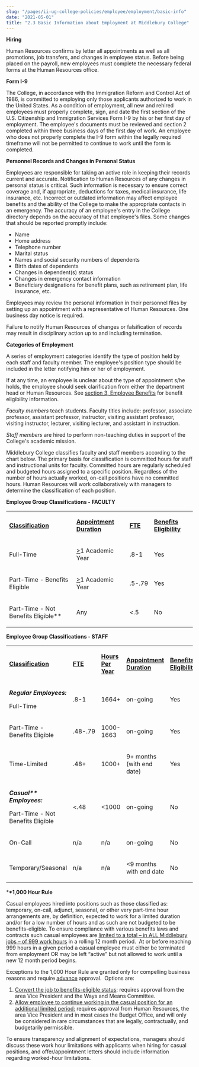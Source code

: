 ```yaml
---
slug: "/pages/ii-ug-college-policies/employee/employment/basic-info"
date: "2021-05-01"
title: "2.3 Basic Information about Employment at Middlebury College"
---
```


**Hiring**

Human Resources confirms by letter all appointments as well as all promotions, job transfers, and changes in employee status. Before being placed on the payroll, new employees must complete the necessary federal forms at the Human Resources office.

**Form I-9**

The College, in accordance with the Immigration Reform and Control Act of 1986, is committed to employing only those applicants authorized to work in the United States. As a condition of employment, all new and rehired employees must properly complete, sign, and date the first section of the U.S. Citizenship and Immigration Services Form I-9 by his or her first day of employment. The employee's documents must be reviewed and section 2 completed within three business days of the first day of work. An employee who does not properly complete the I-9 form within the legally required timeframe will not be permitted to continue to work until the form is completed.

**Personnel Records and Changes in Personal Status**

Employees are responsible for taking an active role in keeping their records current and accurate. Notification to Human Resources of any changes in personal status is critical. Such information is necessary to ensure correct coverage and, if appropriate, deductions for taxes, medical insurance, life insurance, etc. Incorrect or outdated information may affect employee benefits and the ability of the College to make the appropriate contacts in an emergency. The accuracy of an employee's entry in the College directory depends on the accuracy of that employee's files. Some changes that should be reported promptly include:

- Name
- Home address
- Telephone number
- Marital status
- Names and social security numbers of dependents
- Birth dates of dependents
- Changes in dependent(s) status
- Changes in emergency contact information
- Beneficiary designations for benefit plans, such as retirement plan, life insurance, etc.

Employees may review the personal information in their personnel files by setting up an appointment with a representative of Human Resources. One business day notice is required.

Failure to notify Human Resources of changes or falsification of records may result in disciplinary action up to and including termination.

**Categories of Employment**

A series of employment categories identify the type of position held by each staff and faculty member. The employee's position type should be included in the letter notifying him or her of employment.

If at any time, an employee is unclear about the type of appointment s/he holds, the employee should seek clarification from either the department head or Human Resources. See [section 3, Employee Benefits](/pages/ii-ug-college-policies/employee/benefits) for benefit eligibility information.

_Faculty members_ teach students. Faculty titles include: professor, associate professor, assistant professor, instructor, visiting assistant professor, visiting instructor, lecturer, visiting lecturer, and assistant in instruction.

_Staff members_ are hired to perform non-teaching duties in support of the College's academic mission.

Middlebury College classifies faculty and staff members according to the chart below. The primary basis for classification is committed hours for staff and instructional units for faculty. Committed hours are regularly scheduled and budgeted hours assigned to a specific position. Regardless of the number of hours actually worked, on-call positions have no committed hours. Human Resources will work collaboratively with managers to determine the classification of each position.

**Employee Group Classifications - FACULTY**

<table>

<tbody>

<tr>

<td>

**<span style="text-decoration:underline">Classification</span>**<span style="text-decoration:underline"></span>

</td>

<td>

**<span style="text-decoration:underline">Appointment Duration</span>**<span style="text-decoration:underline"></span>

</td>

<td>

**<span style="text-decoration:underline">FTE</span>**<span style="text-decoration:underline"></span>

</td>

<td>

**<span style="text-decoration:underline">Benefits Eligibility</span>**<span style="text-decoration:underline"></span>

</td>

</tr>

<tr>

<td>

Full-Time

</td>

<td>

<span style="text-decoration:underline">></span>1 Academic Year

</td>

<td>

.8-1

</td>

<td>

Yes

</td>

</tr>

<tr>

<td>

Part-Time - Benefits Eligible

</td>

<td>

<span style="text-decoration:underline">></span>1 Academic Year

</td>

<td>

.5-.79

</td>

<td>

Yes

</td>

</tr>

<tr>

<td>

Part-Time - Not Benefits Eligible\*\*

</td>

<td>

Any

</td>

<td>

<.5

</td>

<td>

No

</td>

</tr>

</tbody>

</table>

**Employee Group Classifications - STAFF**

<table>

<tbody>

<tr>

<td>

**<span style="text-decoration:underline">Classification</span>**<span style="text-decoration:underline"></span>

</td>

<td>

**<span style="text-decoration:underline">FTE</span>**<span style="text-decoration:underline"></span>

</td>

<td>

**<span style="text-decoration:underline">Hours Per Year</span>**<span style="text-decoration:underline"></span>

</td>

<td>

**<span style="text-decoration:underline">Appointment Duration</span>**<span style="text-decoration:underline"></span>

</td>

<td>

**<span style="text-decoration:underline">Benefits Eligibility</span>**<span style="text-decoration:underline"></span>

</td>

</tr>

<tr>

<td>

**_Regular Employees:_**

Full-Time

</td>

<td>

.8-1

</td>

<td>

1664+

</td>

<td>

on-going

</td>

<td>

Yes

</td>

</tr>

<tr>

<td>

Part-Time - Benefits Eligible

</td>

<td>

.48-.79

</td>

<td>

1000-1663

</td>

<td>

on-going

</td>

<td>

Yes

</td>

</tr>

<tr>

<td>

Time-Limited

</td>

<td>

.48+

</td>

<td>

1000+

</td>

<td>

9+ months (with end date)

</td>

<td>

Yes

</td>

</tr>

<tr>

<td>

**_Casual\*\* Employees:_**

Part-Time - Not Benefits Eligible

</td>

<td>

<.48

</td>

<td>

<1000

</td>

<td>

on-going

</td>

<td>

No

</td>

</tr>

<tr>

<td>

On-Call

</td>

<td>

n/a

</td>

<td>

n/a

</td>

<td>

on-going

</td>

<td>

No

</td>

</tr>

<tr>

<td>

Temporary/Seasonal

</td>

<td>

n/a

</td>

<td>

n/a

</td>

<td>

<9 months with end date

</td>

<td>

No

</td>

</tr>

</tbody>

</table>

\***\*1,000 Hour Rule**

Casual employees hired into positions such as those classified as: temporary, on-call, adjunct, seasonal, or other very part-time hour arrangements are, by definition, expected to work for a limited duration and/or for a low number of hours and as such are not budgeted to be benefits-eligible. To ensure compliance with various benefits laws and contracts such casual employees are <span style="text-decoration:underline">limited to a total – in ALL Middlebury jobs – of 999 work hours</span> in a rolling 12 month period.  At or before reaching 999 hours in a given period a casual employee must either be terminated from employment OR may be left “active” but not allowed to work until a new 12 month period begins.

Exceptions to the 1,000 Hour Rule are granted only for compelling business reasons and require <span style="text-decoration:underline">advance</span> approval.  Options are:

1.  <span style="text-decoration:underline">Convert the job to benefits-eligible status</span>: requires approval from the area Vice President and the Ways and Means Committee.
2.  <span style="text-decoration:underline">Allow employee to continue working in the casual position for an additional limited period:</span> requires approval from Human Resources, the area Vice President and in most cases the Budget Office, and will only be considered in rare circumstances that are legally, contractually, and budgetarily permissible.

To ensure transparency and alignment of expectations, managers should discuss these work hour limitations with applicants when hiring for casual positions, and offer/appointment letters should include information regarding worked-hour limitations.
